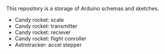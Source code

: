 This repository is a storage of Arduino schemas and sketches.
- Candy rocket: scale
- Candy rocket: transmitter
- Candy rocket: reciever
- Candy rocket: flight conroller
- Astrotracker: accel stepper
